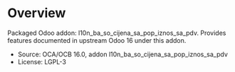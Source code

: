 # Overview

Packaged Odoo addon: l10n_ba_so_cijena_sa_pop_iznos_sa_pdv. Provides features documented in upstream Odoo 16 under this addon.

- Source: OCA/OCB 16.0, addon l10n_ba_so_cijena_sa_pop_iznos_sa_pdv
- License: LGPL-3
